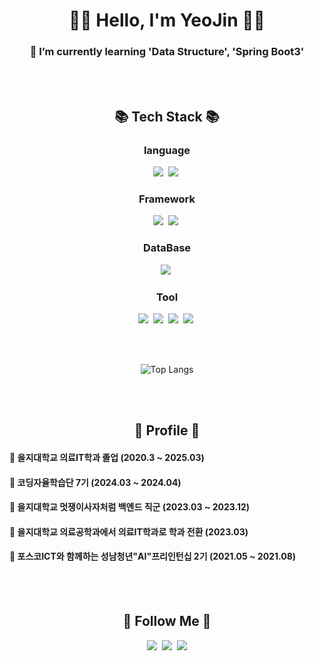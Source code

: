 

<h1 align="center">👩‍💻 Hello, I'm YeoJin 👩‍💻</h1>
<div align="center">

<h3> 🌱 I’m currently learning 'Data Structure', 'Spring Boot3' </h3>

<br/><br/>


<h2 align="center">📚 Tech Stack 📚</h2>
<p align="center"> 
  <h3> language </h3>
  <img src="https://img.shields.io/badge/Java-007396?style=flat-square&logo=Java&logoColor=white"/></a>&nbsp
  <img src="https://img.shields.io/badge/Python-3766AB?style=flat-square&logo=Python&logoColor=white"/></a>&nbsp 
  
  <br>
  <h3> Framework </h3>
  <img src="https://img.shields.io/badge/Spring-6DB33F?style=flat-square&logo=Spring&logoColor=white"/></a>&nbsp
  <img src="https://img.shields.io/badge/SpringBoot-6DB33F?style=flat-square&logo=SpringBoot&logoColor=white"/></a>&nbsp 

  <br>
  <h3> DataBase </h3>
  <img src="https://img.shields.io/badge/Mysql-E6B91E?style=flat-square&logo=MySql&logoColor=white"/></a>&nbsp 

  <br>
  <h3> Tool </h3>
  <img src="https://img.shields.io/badge/Github-181717?style=flat-square&logo=Github&logoColor=white"/></a>&nbsp 
  <img src="https://img.shields.io/badge/Intellij-000000?style=flat-square&logo=intellijidea&logoColor=white"/></a>&nbsp 
  <img src="https://img.shields.io/badge/Eclipse-2C2255?style=flat-square&logo=eclipseide&logoColor=white"/></a>&nbsp 
  <img src="https://img.shields.io/badge/VisualStudioCode-007ACC?style=flat-square&logo=visualstudiocode&logoColor=white"/></a>&nbsp 
</p>

<br/><br/>
<!--  ![Jini-lab's github stats](https://github-readme-stats.vercel.app/api?username=Jini-lab) -->
![Top Langs](https://github-readme-stats.vercel.app/api/top-langs/?username=Jini-lab&layout=compact)

<br/><br/>

<h2 align="center">👟 Profile 👟</h2>
<h4 align="left"> 📌 을지대학교 의료IT학과 졸업 (2020.3 ~ 2025.03) </h4>
<h4 align="left"> 📌 코딩자율학습단 7기 (2024.03 ~ 2024.04) </h4>
<h4 align="left"> 📌 을지대학교 멋쟁이사자처럼 백엔드 직군 (2023.03 ~ 2023.12) </h4>
<h4 align="left"> 📌 을지대학교 의료공학과에서 의료IT학과로 학과 전환 (2023.03) </h4>
<h4 align="left"> 📌 포스코ICT와 함께하는 성남청년"AI"프리인턴십 2기 (2021.05 ~ 2021.08) </h4>




<br/><br/>
   
<h2 align="center">🌈 Follow Me 🌈</h2>
<p align="center">
  <a href="https://velog.io/@chung0916/posts"><img src="https://img.shields.io/badge/Tech%20Blog-11B48A?style=flat-square&logo=Vimeo&logoColor=white&link=https://velog.io/@chung0916/posts"/></a>&nbsp
  <a href="https://www.instagram.com/magiclampjin/"><img src="https://img.shields.io/badge/Instagram-E4405F?style=flat-square&logo=Instagram&logoColor=white&link=https://www.instagram.com/hye_inisfree/"/></a>&nbsp
  <a href="mailto:chungyeojin828@gmail.com"><img src="https://img.shields.io/badge/Gmail-d14836?style=flat-square&logo=Gmail&logoColor=white&link=chungyeojin828@gmail.com"/></a>
</p>

